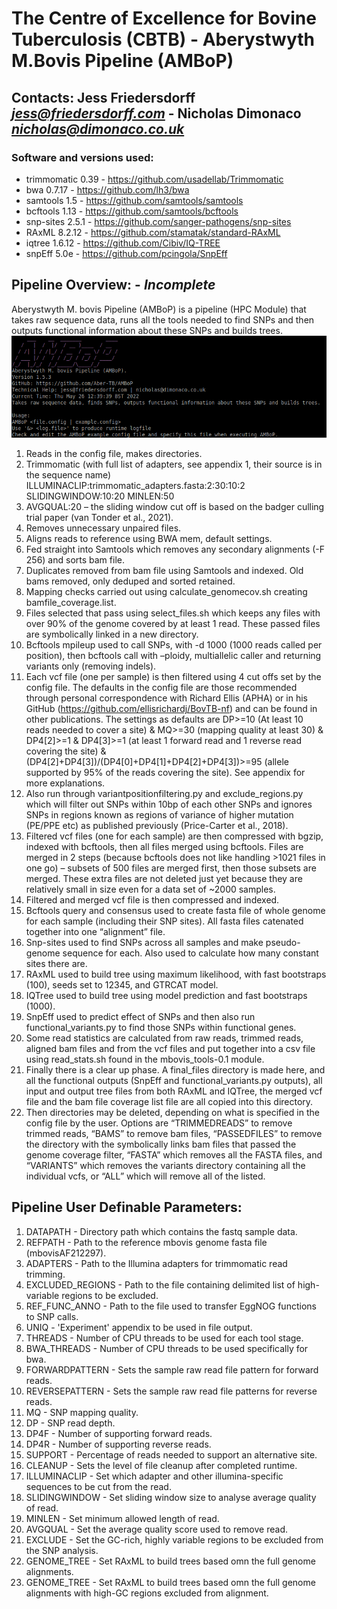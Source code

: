 # The Centre of Excellence for Bovine Tuberculosis (CBTB) - Aberystwyth M.Bovis Pipeline (AMBoP)
## Contacts: Jess Friedersdorff  *jess@friedersdorff.com* - Nicholas Dimonaco *nicholas@dimonaco.co.uk*



### Software and versions used:
* trimmomatic 0.39 - https://github.com/usadellab/Trimmomatic
* bwa 0.7.17 - https://github.com/lh3/bwa
* samtools 1.5 - https://github.com/samtools/samtools
* bcftools 1.13 - https://github.com/samtools/bcftools
* snp-sites 2.5.1 - https://github.com/sanger-pathogens/snp-sites
* RAxML 8.2.12 - https://github.com/stamatak/standard-RAxML
* iqtree 1.6.12 - https://github.com/Cibiv/IQ-TREE
* snpEff 5.0e - https://github.com/pcingola/SnpEff


## Pipeline Overview: - *Incomplete*
Aberystwyth M. bovis Pipeline (AMBoP) is a pipeline (HPC Module) that takes raw sequence data, runs all the tools needed to find SNPs and 
then outputs functional information about these SNPs and builds trees.
![AMBoP_1.5.3_Menu.png](AMBoP_1.5.3_Menu.png)

1. Reads in the config file, makes directories.
2. Trimmomatic (with full list of adapters, see appendix 1, their source is in the sequence name) ILLUMINACLIP:trimmomatic_adapters.fasta:2:30:10:2 SLIDINGWINDOW:10:20 MINLEN:50
3. AVGQUAL:20 – the sliding window cut off is based on the badger culling trial paper (van Tonder et al., 2021).
4. Removes unnecessary unpaired files.
5. Aligns reads to reference using BWA mem, default settings.
6. Fed straight into Samtools which removes any secondary alignments (-F 256) and sorts bam file.
7. Duplicates removed from bam file using Samtools and indexed. Old bams removed, only deduped and sorted retained.
8. Mapping checks carried out using calculate_genomecov.sh creating bamfile_coverage.list.
9. Files selected that pass using select_files.sh which keeps any files with over 90% of the genome covered by at least 1 read. These passed files are symbolically linked in a new directory.
10. Bcftools mpileup used to call SNPs, with -d 1000 (1000 reads called per position), then bcftools call with –ploidy, multiallelic caller and returning variants only (removing indels).
11. Each vcf file (one per sample) is then filtered using 4 cut offs set by the config file. The defaults in the config file are those recommended through personal correspondence with Richard Ellis (APHA) or in his GitHub (https://github.com/ellisrichardj/BovTB-nf) and can be found in other publications. The settings as defaults are DP>=10 (At least 10 reads needed to cover a site) & MQ>=30 (mapping quality at least 30) & DP4[2]>=1 & DP4[3]>=1 (at least 1 forward read and 1 reverse read covering the site) & (DP4[2]+DP4[3])/(DP4[0]+DP4[1]+DP4[2]+DP4[3])>=95 (allele supported by 95% of the reads covering the site). See appendix for more explanations.
12. Also run through variantpositionfiltering.py and exclude_regions.py which will filter out SNPs within 10bp of each other SNPs and ignores SNPs in regions known as regions of variance of higher mutation (PE/PPE etc) as published previously (Price-Carter et al., 2018).
13. Filtered vcf files (one for each sample) are then compressed with bgzip, indexed with bcftools, then all files merged using bcftools. Files are merged in 2 steps (because bcftools does not like handling >1021 files in one go) – subsets of 500 files are merged first, then those subsets are merged. These extra files are not deleted just yet because they are relatively small in size even for a data set of ~2000 samples.
14. Filtered and merged vcf file is then compressed and indexed.
15. Bcftools query and consensus used to create fasta file of whole genome for each sample (including their SNP sites). All fasta files catenated together into one “alignment” file.
16. Snp-sites used to find SNPs across all samples and make pseudo-genome sequence for each. Also used to calculate how many constant sites there are.
17. RAxML used to build tree using maximum likelihood, with fast bootstraps (100), seeds set to 12345, and GTRCAT model.
18. IQTree used to build tree using model prediction and fast bootstraps (1000).
19. SnpEff used to predict effect of SNPs and then also run functional_variants.py to find those SNPs within functional genes.
20. Some read statistics are calculated from raw reads, trimmed reads, aligned bam files and from the vcf files and put together into a csv file using read_stats.sh found in the mbovis_tools-0.1 module.
21. Finally there is a clear up phase. A final_files directory is made here, and all the functional outputs (SnpEff and functional_variants.py outputs), all input and output tree files from both RAxML and IQTree, the merged vcf file and the bam file coverage list file are all copied into this directory.
22. Then directories may be deleted, depending on what is specified in the config file by the user. Options are “TRIMMEDREADS” to remove trimmed reads, “BAMS” to remove bam files, “PASSEDFILES” to remove the directory with the symbolically links bam files that passed the genome coverage filter, “FASTA” which removes all the FASTA files, and “VARIANTS” which removes the variants directory containing all the individual vcfs, or “ALL” which will remove all of the listed.

## Pipeline User Definable Parameters:

1. DATAPATH - Directory path which contains the fastq sample data.
2. REFPATH - Path to the reference mbovis genome fasta file (mbovisAF212297).
3. ADAPTERS - Path to the Illumina adapters for trimmomatic read trimming.
4. EXCLUDED_REGIONS - Path to the file containing delimited list of high-variable regions to be excluded.
5. REF_FUNC_ANNO - Path to the file used to transfer EggNOG functions to SNP calls.
6. UNIQ - 'Experiment' appendix to be used in file output.
7. THREADS - Number of CPU threads to be used for each tool stage.
8. BWA_THREADS - Number of CPU threads to be used specifically for bwa.
9. FORWARDPATTERN - Sets the sample raw read file pattern for forward reads.
10. REVERSEPATTERN - Sets the sample raw read file patterns for reverse reads.
11. MQ - SNP mapping quality.
12. DP - SNP read depth.
13. DP4F - Number of supporting forward reads.
14. DP4R - Number of supporting reverse reads.
15. SUPPORT - Percentage of reads needed to support an alternative site.
16. CLEANUP - Sets the level of file cleanup after completed runtime.
17. ILLUMINACLIP - Set which adapter and other illumina-specific sequences to be cut from the read.
18. SLIDINGWINDOW - Set sliding window size to analyse average quality of read.
19. MINLEN - Set minimum allowed length of read.
20. AVGQUAL - Set the average quality score used to remove read.
21. EXCLUDE - Set the GC-rich, highly variable regions to be excluded from the SNP analysis.
22. GENOME_TREE - Set RAxML to build trees based omn the full genome alignments.
23. GENOME_TREE - Set RAxML to build trees based omn the full genome alignments with high-GC regions excluded from alignment.
